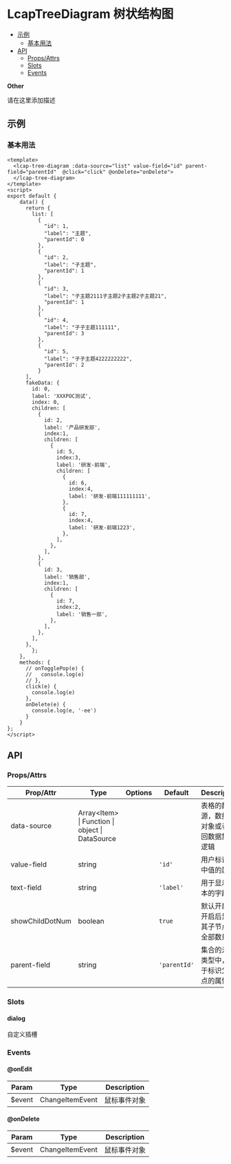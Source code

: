 <!-- 该 README.md 根据 api.yaml 和 docs/*.md 自动生成，为了方便在 GitHub 和 NPM 上查阅。如需修改，请查看源文件 -->

# LcapTreeDiagram 树状结构图

- [示例](#示例)
    - [基本用法](#基本用法)
- [API]()
    - [Props/Attrs](#propsattrs)
    - [Slots](#slots)
    - [Events](#events)

**Other**

请在这里添加描述

## 示例
### 基本用法

``` vue
<template>
  <lcap-tree-diagram :data-source="list" value-field="id" parent-field="parentId"  @click="click" @onDelete="onDelete">  
  </lcap-tree-diagram>
</template>
<script>
export default {
    data() {
      return {
        list: [
          {
            "id": 1,
            "label": "主题",
            "parentId": 0
          },
          {
            "id": 2,
            "label": "子主题",
            "parentId": 1
          },
          {
            "id": 3,
            "label": "子主题2111子主题2子主题2子主题21",
            "parentId": 1
          },
          {
            "id": 4,
            "label": "子子主题111111",
            "parentId": 3
          },
          {
            "id": 5,
            "label": "子子主题4222222222",
            "parentId": 2
          }
      ],
      fakeData: {
        id: 0,
        label: 'XXXPOC测试',
        index: 0,
        children: [
          {
            id: 2,
            label: '产品研发部',
            index:1,
            children: [
              {
                id: 5,
                index:3,
                label: '研发-前端',
                children: [
                  {
                    id: 6,
                    index:4,
                    label: '研发-前端111111111',
                  },
                  {
                    id: 7,
                    index:4,
                    label: '研发-前端1223',
                  },
                ],
              },
            ],
          },
          {
            id: 3,
            label: '销售部',
            index:1,
            children: [
              {
                id: 7,
                index:2,
                label: '销售一部',
              },
            ],
          },
        ],
      },
        };
    },
    methods: {
      // onTogglePop(e) {
      //   console.log(e)
      // },
      click(e) {
        console.log(e)
      },
      onDelete(e) {
        console.log(e, '-ee')
      }
    }
};
</script>
```


## API
### Props/Attrs

| Prop/Attr | Type | Options | Default | Description |
| --------- | ---- | ------- | ------- | ----------- |
| data-source | Array\<Item\> \| Function \| object \| DataSource |  |  | 表格的数据源，数据集对象或者返回数据集的逻辑 |
| value-field | string |  | `'id'` | 用户标识选中值的属性 |
| text-field | string |  | `'label'` | 用于显示文本的字段名 |
| showChildDotNum | boolean |  | `true` | 默认开启；开启后显示其子节点的全部数量 |
| parent-field | string |  | `'parentId'` | 集合的元素类型中，用于标识父节点的属性 |

### Slots

#### dialog

自定义插槽

### Events

#### @onEdit



| Param | Type | Description |
| ----- | ---- | ----------- |
| $event | ChangeItemEvent | 鼠标事件对象 |

#### @onDelete



| Param | Type | Description |
| ----- | ---- | ----------- |
| $event | ChangeItemEvent | 鼠标事件对象 |


